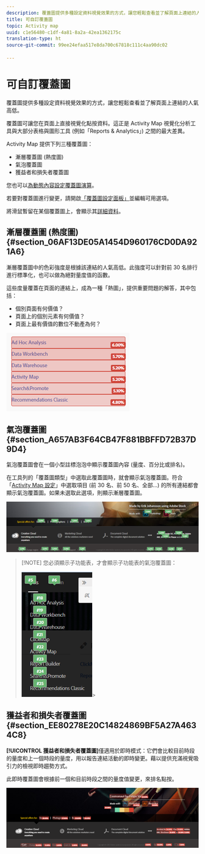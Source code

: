 ```yaml
---
description: 覆蓋圖提供多種設定資料視覺效果的方式，讓您輕鬆查看並了解頁面上連結的人氣高低。
title: 可自訂覆蓋圖
topic: Activity map
uuid: c1e56480-c1df-4a81-8a2a-42ea1362175c
translation-type: ht
source-git-commit: 99ee24efaa517e8da700c67818c111c4aa90dc02

---
```



# 可自訂覆蓋圖

覆蓋圖提供多種設定資料視覺效果的方式，讓您輕鬆查看並了解頁面上連結的人氣高低。

覆蓋圖可讓您在頁面上直接視覺化點按資料。這正是 Activity Map 視覺化分析工具與大部分表格與圖形工具 (例如「Reports &amp; Analytics」) 之間的最大差異。

Activity Map 提供下列三種覆蓋圖：

* 漸層覆蓋圖 (熱度圖)
* 氣泡覆蓋圖
* 獲益者和損失者覆蓋圖

您也可以[為動態內容設定覆蓋圖演算](/help/analyze/activity-map/activitymap-link-tracking/activitymap-stl-track-custom-elements.md)。

若要對覆蓋圖進行變更，請開啟[「覆蓋圖設定面板」](/help/analyze/activity-map/activitymap-overlay-settings.md)並編輯可用選項。

將滑鼠暫留在某個覆蓋圖上，會顯示其[詳細資料](/help/analyze/activity-map/activitymap-overlay-details.md)。

## 漸層覆蓋圖 (熱度圖) {#section_06AF13DE05A1454D960176CD0DA921A6}

漸層覆蓋圖中的色彩強度是根據該連結的人氣高低。此強度可以針對前 30 名排行進行標準化，也可以做為絕對量度值的函數。

這些度量覆蓋在頁面的連結上，成為一種「熱圖」，提供重要問題的解答，其中包括：

* 個別頁面有何價值？
* 頁面上的個別元素有何價值？
* 頁面上最有價值的數位不動產為何？

![](assets/gradient.png)

## 氣泡覆蓋圖 {#section_A657AB3F64CB47F881BBFFD72B37D9D4}

氣泡覆蓋圖會在一個小型註標泡泡中顯示覆蓋圖內容 (量度、百分比或排名)。

在工具列的「覆蓋圖類型」中選取此覆蓋圖時，就會顯示氣泡覆蓋圖。符合「[Activity Map 設定](/help/analyze/activity-map/activitymap-overlay-settings.md)」中選取項目 (前 30 名、前 50 名、全部...) 的所有連結都會顯示氣泡覆蓋圖。如果未選取此選項，則顯示漸層覆蓋圖。

![](assets/bubble_overlay.png)

> [!NOTE] 您必須顯示子功能表，才會顯示子功能表的氣泡覆蓋圖：
>
>![](assets/bubbles_submenu.png)>

## 獲益者和損失者覆蓋圖 {#section_EE80278E20C14824869BF5A27A4634C8}

**[!UICONTROL 獲益者和損失者覆蓋圖]**&#x200B;僅適用於即時模式：它們會比較目前時段的量度和上一個時段的量度，用以報告連結活動的即時變更。藉以提供充滿視覺吸引力的檢視即時趨勢方式。

此即時覆蓋圖會根據前一個和目前時段之間的量度值變更，來排名點按。

![](assets/gainers_losers.png)

